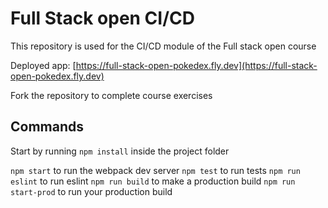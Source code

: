 # Full Stack open CI/CD

This repository is used for the CI/CD module of the Full stack open course

Deployed app: [https://full-stack-open-pokedex.fly.dev](https://full-stack-open-pokedex.fly.dev)

Fork the repository to complete course exercises

## Commands

Start by running `npm install` inside the project folder

`npm start` to run the webpack dev server
`npm test` to run tests
`npm run eslint` to run eslint
`npm run build` to make a production build
`npm run start-prod` to run your production build
